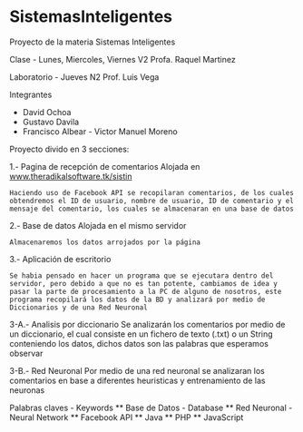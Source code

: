 # SistemasInteligentes
Proyecto de la materia Sistemas Inteligentes


Clase - Lunes, Miercoles, Viernes V2
      Profa. Raquel Martinez
      
Laboratorio - Jueves N2
      Prof. Luis Vega

Integrantes

 - David Ochoa
  - Gustavo Davila
   - Francisco Albear
    - Victor Manuel Moreno


Proyecto divido en 3 secciones:

1.- Pagina de recepción de comentarios
	Alojada en www.theradikalsoftware.tk/sistin
	
	Haciendo uso de Facebook API se recopilaran comentarios, de los cuales obtendremos el ID de usuario, nombre de usuario, ID de comentario y el mensaje del comentario, los cuales se almacenaran en una base de datos

2.- Base de datos
	Alojada en el mismo servidor

	Almacenaremos los datos arrojados por la página

3.- Aplicación de escritorio
	
	Se habia pensado en hacer un programa que se ejecutara dentro del servidor, pero debido a que no es tan potente, cambiamos de idea y pasar la parte de procesamiento a la PC de alguno de nosotros, este programa recopilará los datos de la BD y analizará por medio de Diccionarios y de una Red Neuronal
	
3-A.- Analisis por diccionario
	Se analizarán los comentarios por medio de un diccionario, el cual consiste en un fichero de texto (.txt) o un String conteniendo los datos, dichos datos son las palabras que esperamos observar

3-B.- Red Neuronal
	Por medio de una red neuronal se analizaran los comentarios en base a diferentes heuristicas y entrenamiento de las neuronas

Palabras claves - Keywords
 ** Base de Datos - Database
  ** Red Neuronal - Neural Network
   ** Facebook API
    ** Java
     ** PHP
      ** JavaScript

